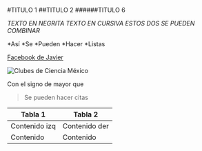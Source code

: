 #TITULO 1
##TITULO 2
######TITULO 6

*TEXTO EN NEGRITA*
_TEXTO EN CURSIVA_
_ESTOS DOS SE *PUEDEN* COMBINAR_

*Así
*Se 
*Pueden
*Hacer 
*Listas

[Facebook de Javier](https://www.facebook.com/javiervargasreyes)

![Clubes de Ciencia México](https://www.clubesdeciencia.mx/static/theme/mx/logo10241024.png)

Con el signo de mayor que
>Se pueden hacer citas

Tabla 1 | Tabla 2
--------|---------
Contenido izq | Contenido der
Contenido | Contenido


